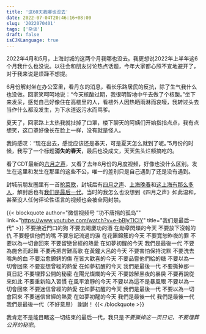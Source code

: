 ```yaml
---
title: '这60天我哪也没去'
date: 2022-07-04T20:46:16+08:00
slug: '2022070401'
tags: ['杂谈']
draft: false
isCJKLanguage: true
---
```

2022年4月和5月，上海封城的这两个月我哪也没去。我更想说2022年上半年这6个月我什么也没说。以往会和朋友讨论热点话题，今年大家都心照不宣地避开了，对于我来说是烦躁不想提。

6月份解封坐在办公室里，看丹东的消息，看长乐路居民的反抗，除了生气我什么也没做。回家笑呵呵地说：“今天核酸过期，我很明智地中午去做了个核酸。”坐下来发呆，感觉自己好像住在高楼里的人，看楼外人因热晒雨淋而哀嚎，我转过头去当作什么都没发生，为下水道返污水而骂爹。

夏天了，回家路上太热我就扯掉了口罩，楼下聊天的阿姨们开始指指点点，我有点想笑，这口罩好像长在脸上一样，没有就是怪人。

我妈感叹：“现在出去，感觉应该还是春天，可是夏天怎么就到了呢。”5月份的时候，我写了一个标题**消失的春天**，最后也没成文，天天焦头烂额搞吃的。

看了CDT最新的[六月之声](https://chinadigitaltimes.net/chinese/683434.html)，又看了去年8月份的月度视频，好像也没什么区别。发生在这里和发生在那里的这些不公，唯一的差别只是自己遇到了还是没有遇到。

封城前朋友圈里有一首[抢菜歌](https://www.youtube.com/watch?v=2FcLcwQKtvY)，封城后有[四月之声](https://www.youtube.com/watch?v=38_thLXNHY8)、[上海晚春](https://www.youtube.com/watch?v=vPliTrLyP00)和[这上海有那么多人](https://www.youtube.com/watch?v=2LKfeY1tm-c)，解封后也有[我们是最后一代](https://www.youtube.com/watch?v=r8JpTX1d1Ro)。当时的我怎么也没想到《四月之声》如此温和，甚至没人任何评论性语言的视频也会被全网封禁。

{{< blockquote author="微信视频号 “功不唐捐的孤岛”" link="https://www.youtube.com/watch?v=e-bBlyTIClY" title="我们是最后一代" >}}
不要接近門口的狗
不要去喝慶功的酒
在勛章閃爍的今天
不要放下沒報的仇
不要輕信他們的嘴
不要忘記流過的淚
在花團錦簇的今天
不要寬恕昨夜的罪
不要以為一切會回來
不要留戀曾經的熱愛
在如夢初醒的今天
我們是最後一代
不要為施舍而起舞
不要再把苦難高歌
在黃鐘大呂的今天
不要害怕保持沈默
不要洗去嘴角的血
不要治愈鐐銬的傷
在皆大歡喜的今天
不要品嘗他們給的糖
不要以為一切會回來
不要妄想曾經的熱愛
在如夢初醒的今天
我們是最後一代
不要撕掉那一頁日記
不要埋葬公開的秘密
在陽光燦爛的今天
不要諒解黑夜的暴戾
不要再說從來如此
不要重新陷入習慣
在風平浪靜的今天
不要以為這不是暴風眼
不要以為一切會回來
不要迷信曾經的熱愛
在如夢初醒的今天
我們是最後一代
不要以為一切會回來
不要迷信曾經的熱愛
在如夢初醒的今天
我們是最後一代
我們是最後一代
我們是最後一代（不好意思）
謝謝！
{{< /blockquote >}}

我肯定不是能目睹这一切结束的最后一代，我只是*不要撕掉这一页日记，不要埋葬公开的秘密*。
